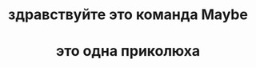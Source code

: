 <h1 align="center"> здравствуйте это команда Maybe </h1>
<h1 align="center">это одна приколюха</h1>
<p align="center">
    <br /><br />
</p>

